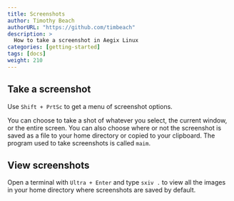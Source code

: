 ```yaml
---
title: Screenshots
author: Timothy Beach
authorURL: "https://github.com/timbeach"
description: >
  How to take a screenshot in Aegix Linux
categories: [getting-started]
tags: [docs]
weight: 210
---
```


## Take a screenshot

Use `Shift + PrtSc` to get a menu of screenshot options. 

You can choose to take a shot of whatever you select, the current window, or the entire screen. You can also choose where or not the screenshot is saved as a file to your home directory or copied to your clipboard. The program used to take screenshots is called `maim`.

## View screenshots

Open a terminal with `Ultra + Enter` and type `sxiv .` to view all the images in your home directory where screenshots are saved by default.

<!-- ## Automating saved screenshots to move to `~/ss` -->

<!--You can install cronie to run a cron service that will automatically move screenshots to `~/ss` every 5 minutes. -->
